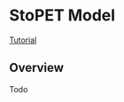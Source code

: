 # StoPET Model

<a href="/tutorials/#stopet-tutorial" class="btn btn--primary">Tutorial</a>

## Overview
Todo
